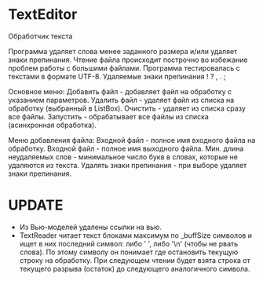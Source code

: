 # TextEditor
Обработчик текста

Программа удаляет слова менее заданного размера и/или удаляет знаки препинания.
Чтение файла происходит построчно во избежание проблем работы с большими файлами.
Программа тестировалась с текстами в формате UTF-8.
Удаляемые знаки препинания ! ? , . ;

Основное меню:
Добавить файл - добавляет файл на обработку с указанием параметров.
Удалить файл - удаляет файл из списка на обработку (выбранный в ListBox).
Очистить - удаляет из списка сразу все файлы.
Запустить - обрабатывает все файлы из списка (асинхронная обработка).

Меню добавления файла:
Входной файл - полное имя входного файла на обработку.
Входной файл - полное имя выходного файла.
Мин. длина неудаляемых слов - минимальное число букв в словах, которые не удаляются из текста.
Удалять знаки препинания - при выборе удаляет знаки препинания.


# UPDATE
+ Из Вью-моделей удалены ссылки на вью.
+ TextReader читает текст блоками максимум по _buffSize символов и ищет в них последний символ: либо ' ', либо '\n' (чтобы не рвать слова).
По этому символу он понимает где остановить текущую строку на обработку. При следующем чтении будет взята строка от текущего разрыва (остаток)
до следующего аналогичного символа.


